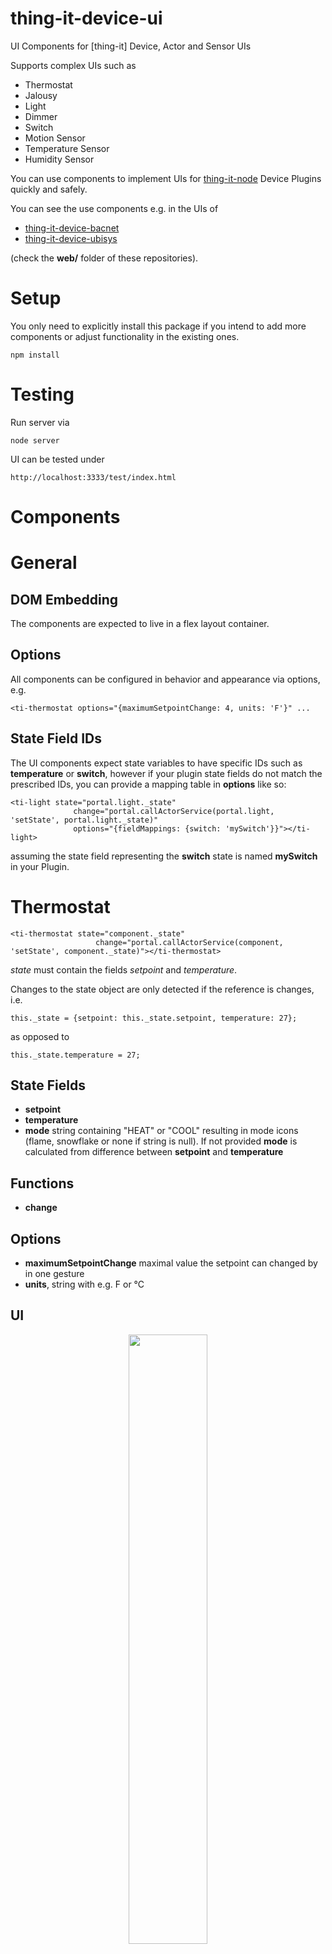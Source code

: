 # thing-it-device-ui

UI Components for [thing-it] Device, Actor and Sensor UIs

Supports complex UIs such as

* Thermostat
* Jalousy
* Light
* Dimmer 
* Switch
* Motion Sensor
* Temperature Sensor
* Humidity Sensor

You can use components to implement UIs for [thing-it-node](https://www.npmjs.com/package/thing-it-device-node) Device Plugins quickly and safely.

You can see the use components e.g. in the UIs of

* [thing-it-device-bacnet](https://www.npmjs.com/package/thing-it-device-bacnet) 
* [thing-it-device-ubisys](https://www.npmjs.com/package/thing-it-device-ubisys) 

(check the **web/** folder of these repositories).

# Setup

You only need to explicitly install this package if you intend to add more components or adjust functionality in the existing ones.

```
npm install
```

# Testing

Run server via 

```
node server
```

UI can be tested under

```
http://localhost:3333/test/index.html
```

# Components

# General

## DOM Embedding

The components are expected to live in a flex layout container.

## Options

All components can be configured in behavior and appearance via options, e.g.

```
<ti-thermostat options="{maximumSetpointChange: 4, units: 'F'}" ...
```

## State Field IDs

The UI components expect state variables to have specific IDs such as **temperature** or **switch**, however if your plugin state fields
do not match the prescribed IDs, you can provide a mapping table in **options** like so:

```
<ti-light state="portal.light._state"
              change="portal.callActorService(portal.light, 'setState', portal.light._state)"
              options="{fieldMappings: {switch: 'mySwitch'}}"></ti-light>
```

assuming the state field representing the **switch** state is named **mySwitch** in your Plugin.

# Thermostat

```
<ti-thermostat state="component._state"
                   change="portal.callActorService(component, 'setState', component._state)"></ti-thermostat>
```

*state* must contain the fields *setpoint* and *temperature*.

Changes to the state object are only detected if the reference is changes, i.e.

```
this._state = {setpoint: this._state.setpoint, temperature: 27};
```

as opposed to

```
this._state.temperature = 27;
```

## State Fields

* **setpoint**
* **temperature**
* **mode** string containing "HEAT" or "COOL" resulting in mode icons (flame, snowflake or none if string is null). If not provided **mode** is calculated from difference between **setpoint** and **temperature**

## Functions

* **change**

## Options

* **maximumSetpointChange** maximal value the setpoint can changed by in one gesture
* **units**, string with e.g. F or °C

## UI

<p align="center"><a href="./doc/images/thermostat.png"><img src="./doc/images/thermostat.png" width="50%" height="50%"></a></p>

# Jalousie

```
<ti-jalousie state="component._state" change="portal.callActorService(component, 'setState', component._state)"
                   up="portal.callActorService(component, 'up', component._state)"
                   down="portal.callActorService(component, 'down', component._state)"></ti-jalousie>
```

*state* must contain the fields *percentage* and *rotation*.

Changes to the state object are only detected if the reference is changes, i.e.

```
this._state = {position: this._state.position, rotation: 90};
```

as opposed to

```
this._state.rotation = 90;
```

## State Fields

* **position**, integer between 0 and 100
* **rotation** integer between 0 and 90 indicating degree of rotation, 0 being closed

## Functions

* **change**
* **up**
* **down**

## UI

Rotation can be adjusted with a pan gesture.

<p align="center"><a href="./doc/images/jalousie.png"><img src="./doc/images/jalousie.png" width="50%" height="50%"></a></p>

# Light

```
<ti-light state="component._state"
                   change="portal.callActorService(component, 'setState', component._state)"></ti-thermostat>
```

## State Fields

* **switch**, boolean for switch state
* **power** current power consumption

## Functions

* **change**

## UI

Users can click everywhere in the component to toggle the light state.

<p align="center"><a href="./doc/images/light.png"><img src="./doc/images/light.png" width="50%" height="50%"></a></p>

# Dimmer

```
<ti-dimmer state="component._state"
                   change="portal.callActorService(component, 'setState', component._state)"></ti-dimmer>
```

## State Fields

* **switch**, boolean for switch state
* **brightness**, boolean for switch state
* **power** current power consumption

## Functions

* **change**

## UI

Users can click everywhere in the component to toggle the light state. Light will be switched on in the brightness adjusted via the slider.

<p align="center"><a href="./doc/images/dimmer.png"><img src="./doc/images/dimmer.png" width="50%" height="50%"></a></p>

# Switch

To represent an on/off plug or switch which can also optionally measure/display power consumption.

```
<ti-switch state="component._state"
                   change="portal.callActorService(component, 'setState', component._state)"></ti-switch>
```

## State Fields

* **switch**, boolean for switch state
* **power** current power consumption

## Functions

* **change**

## UI

<p align="center"><a href="./doc/images/switch.png"><img src="./doc/images/switch.png" width="50%" height="50%"></a></p>

# Temperature Sensor

```
<ti-temperature-sensor state="component._state"
                   change="portal.callActorService(component, 'setState', component._state)"></ti-temperature-sensor>
```

## State Fields

* **temperature**, temperature value

## Functions

* **change**

## UI

<p align="center"><a href="./doc/images/temperature-sensor.png"><img src="./doc/images/temperature-sensor.png" width="50%" height="50%"></a></p>

# Motion Sensor

```
<ti-motion-sensor state="component._state"
                   change="portal.callActorService(component, 'setState', component._state)"></ti-motion-sensor>
```

## State Fields

* **motion**, boolean indicating whether any motion is detected
* **ticks** measured tick counts correlated with movements

## Functions

* **change**

## UI

<p align="center"><a href="./doc/images/motion-sensor.png"><img src="./doc/images/motion-sensor.png" width="50%" height="50%"></a></p>

# Humidity Sensor

## State Fields

* **humidity**, integer in percent

## Functions

* **change**

## UI

<p align="center"><a href="./doc/images/humidity-sensor.png"><img src="./doc/images/humidity-sensor.png" width="50%" height="50%"></a></p>

# Combining UI Components

You can easily combine plugins like

```
<ti-temperature-sensor state="component._state"></ti-temperature-sensor>
<ti-humidity-sensor state="component._state"></ti-humidity-sensor>
```

assuming that the **component** provides the state fields **temperature** and **humidity**,
resulting in a UI like

<p align="center"><a href="./doc/images/multi-sensor.png"><img src="./doc/images/multi-sensor.png" width="50%" height="50%"></a></p>

against a single Device Plugin UI.
